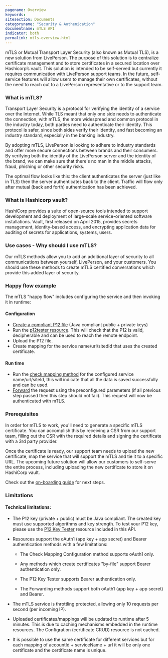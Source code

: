```yaml
---
pagename: Overview
keywords:
sitesection: Documents
categoryname: "Security & Authenication"
documentname: mTLS API
indicator: both
permalink: mtls-overview.html
---
```


mTLS or Mutual Transport Layer Security (also known as Mutual TLS), is a new solution from LivePerson. The purpose of this solution is to centralize certificate management and to store certificates in a secured location over Hashicorp’s vault. This solution is intended to be self-served but currently it requires communication with LivePerson support teams. In the future, self-service features will allow users to manage their own certificates, without the need to reach out to a LivePerson representative or to the support team.

### What is mTLS?

Transport Layer Security is a protocol for verifying the identity of a service over the Internet. While TLS meant that only one side needs to authenticate the connection, with mTLS, the more widespread and common protocol in the industry today, both parties need to authenticate their identity. This protocol is safer, since both sides verify their identity, and fast becoming an industry standard, especially in the banking industry.

By adopting mTLS, LivePerson is looking to adhere to industry standards and offer more secure connections between brands and their consumers. By verifying both the identity of the LivePerson server and the identity of the brand, we can make sure that there's no man in the middle attacks, fraud, phishing or other security risks.

The optimal flow looks like this: the client authenticates the server (just like in TLS) then the server authenticates back to the client. Traffic will flow only after mutual (back and forth) authentication has been achieved.

### What is Hashicorp vault?

HashiCorp provides a suite of open-source tools intended to support development and deployment of large-scale service-oriented software installations. Vault, first released on April 2015, provides secrets management, identity-based access, and encrypting application data for auditing of secrets for applications, systems, users.

### Use cases - Why should I use mTLS?

Our mTLS methods allow you to add an additional layer of security to all communications between yourself, LivePerson, and your customers. You should use these methods to create mTLS certified conversations which provide this added layer of security.

### Happy flow example

The mTLS "happy flow" includes configuring the service and then invoking it in runtime:

#### Configuration

  * [Create a compliant P12 file](mtls-creating-a-p12-file.html) (Java compliant public + private keys)
  * Run the [p12tester resource](p12-key-tester.html). This will check that the P12 is valid, decipherable and can be used to reach the remote endpoint.
  * Upload the P12 file.
  * Create mapping for the service name/url/sitedId that uses the created certificate.

#### Run time

  * Run the [check mapping method](mtls-methods-check-mapping-configuration.html) for the configured service name/url/siteId, this will indicate that all the data is saved successfully and can be used.
  * [Forward](mtls-methods-forward-post-request.html) the request using the preconfigured parameters (if all previous step passed then this step should not fail). This request will now be authenticated with mTLS.

### Prerequisites

In order for mTLS to work, you'll need to generate a specific mTLS certificate. You can accomplish this by receiving a CSR from our support team, filling out the CSR with the required details and signing the certificate with a 3rd party provider.

Once the certificate is ready, our support team needs to upload the new certificate, map the service that will support the mTLS and tie it to a specific URL. The upcoming future solution will allow our customers to self-serve the entire process, including uploading the new certificate to store it on HashiCorp vault.

Check out the [on-boarding guide](/mtls-onboarding.html) for next steps.

### Limitations

#### Technical limitations:

* The P12 key (private + public) must be Java compliant. The created key must use supported algorithms and key strength. To test your P12 key, please use the [P12 Key Tester](p12-key-tester.html) resource included in this API.

* Resources support the oAuth1 (app key + app secret) and Bearer authentication methods with a few limitations:

  - The Check Mapping Configuration method supports oAuth1 only.

  - Any methods which create certificates "by-file" support Bearer authentication only.

  - The P12 Key Tester supports Bearer authentication only.

  - The Forwarding methods support both oAuth1 (app key + app secret) and Bearer.

* The mTLS service is throttling protected, allowing only 10 requests per second (per incoming IP).

* Uploaded certificates/mappings will be updated to runtime after 5 minutes. This is due to caching mechanisms embedded in the runtime resources. The Configration (certificate CRUD) resource is not cached.

* It is possible to use the same certificate for different services but for each mapping of accountId + serviceName + url it will be only one certificate and the certificate name is unique.
